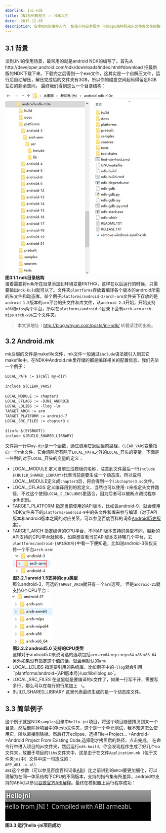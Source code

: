 ```yaml
---
abbrlink: jni-ndk  
title: JNI系列教程三 —— NDK入门
date:  2015-12-05
description: 安卓NDK的编写入门  包括不同安卓版本 不同cpu架构引用头文件库文件的路径规则等知识点
---
```


## 3.1 背景
谈到JNI的使用场景，最常用的就是android NDK的编写了。首先从http://developer.android.com/ndk/downloads/index.html#download 把最新版的NDK下载下来。下载完之后得到一个exe文件，这其实是一个自解压文件，运行后自动解压，解压完成后的文件夹有3GB，所以你的磁盘空间起码得留足5GB左右的剩余空间。
最终我们得到这么一个目录结构：

![ndk目录结构](/images/ndk_dir.jpg "")  
**图3.1.1 ndk目录结构**  
接着需要将ndk所在目录添加到环境变量PATH中，这样在以后运行的时候，只需要输出`ndk-buld`就可以了。文件夹`plantforms`存放着编译各个版本的android所需的头文件和动态库，举个例子`platforms/android-3/arch-arm`文件夹下存放的是`android 1.5`版本的`arm`平台的头文件和库文件，从`android 2.3`开始，开始支持`x86`和`mips`两个平台，所以在`platforms/android-9`目录下会有`arch-arm` `arch-mips` `arch-x86`三个文件夹。

> 本文源地址：http://blog.whyun.com/posts/jni-ndk/ 转载请注明出处。

## 3.2 Android.mk
mk后缀的文件是makefile文件，mk文件一般通过`include`语法被引入到其它makefile中。在NDK中Android.mk里存储的都是编译相关的配置信息，我们先举一个例子：
```
LOCAL_PATH := $(call my-dir)

include $(CLEAR_VARS)

LOCAL_MODULE := chapter3
LOCAL_CFLAGS := -DJNI_ANDROID
LOCAL_LDLIBS := -llog -lm
TARGET_ARCH := arm
TARGET_PLATFORM := android-7
LOCAL_SRC_FILES := chapter3.c 

$(info $(SYSROOT))
include $(BUILD_SHARED_LIBRARY)
```
文件第一行中`my-dir`是一个函数，通过调用它返回当前路径，`CLEAR_VARS`变量指向一个mk文件，它会清除所有除了`LOCAL_PATH`之外的`LOCAL_`开头的变量，下面是一些列的对于`LOCAL_`开头的变量的定义：

- LOCAL_MODULE 定义当前生成模板的名称，注意到文件最后一行`include $(BUILD_SHARED_LIBRARY)`代表当前是要生成一个动态库，所以说将LOCAL_MODULE定义成`chapter3`后，将会得到一个`libchapter3.so`文件。
- LOCAL_CFLAGS 定义编译用到的宏定义，当然也可以使用`-I`来指定头文件路径，不过这个使用`LOCAL_C_INCLUDES`更适合，因为后者可以被断点调试程序gdb识别。
- TARGET_PLATFORM 指定当前使用的API版本，比如说android-9，就会使用NDK文件夹下的`platforms/android-9`中的头文件和库来参与编译（对于API版本和android版本之间的对应关系，可以参见百度百科的词条[Android历史版本](http://baike.baidu.com/view/7902337.htm "")）。
- TARGET_ARCH 指定编译的CPU平台，不同API版本支持的类型不同，越新的API支持的CPU平台就越多，如果想查看当前API版本支持哪几个平台，去`plantforms/android-{API版本号}`中看一下便知道，比如说android-3仅仅支持一个平台`arch-arm`:  
![1.5支持的cpu类型](/images/1.5arch.png "")  
**图3.2.1 anroid 1.5支持的cpu类型**  
那么android-3，可选的`TARGET_ARCH`就只有一个`arm`选项。
但是`android-21`就支持6个CPU平台：  
![android-21支持的CPU类型](/images/anroid21-arch.png "")  
**图3.2.2 android5.0 支持的CPU类型**  
这样对于android5.0来说可选的选项包括`arm` `arm64` `mips` `mips64` `x86` `x86_64`
另外如果没有指定这个值的话，就会用默认的`arm`
- LOCAL_LDLIBS 指定要引用的系统库，比如例子中的`-llog`就会引用``plantforms/android-{API版本号}/usr/lib/liblog.so`。
- LOCAL_SRC_FILES 在这里就是要编译的c文件了，如果一行写不开，需要写多行，那么可以在每行的行尾加上 ` \`。
- BUILD_SHARED_LIBRARY 这里代表最终生成的是一个动态库文件。

## 3.3 简单例子
这个例子就是NDK`samples`目录中`hello-jni`项目，将这个项目随便拷贝到某一个目录，然后删除掉项目中的tests文件夹，这个是一个单元测试，我不知道怎么使用它，所以直接删除掉。然后打开eclipse，选择File->Project...->Android->Android Project From Existing Code,选择刚才拷贝后的路径，点击完成。
在命令行中进入项目的jni文件夹，然后运行`ndk-build`，你会发现程序生成了好几个so文件夹，放置于项目的`libs`文件夹中，这是由于在文件`Application.mk`（位于文件夹`jni`中）文件中这一句造成的：  
`APP_ABI := all`  
`ABI`这个参数（可以参见百度百科词条[ABI](http://baike.baidu.com/subview/1433570/6276632.htm "")）比之前讲到的`ARCH`要更加细化，可以理解为在同一体系结构下CPU的不同版本，支持的指令集有所差异，android中支持的ABI可以参见[谷歌官方ABI解释](http://developer.android.com/ndk/guides/abis.html "")。最终在模拟器上运行程序成功：  

![运行hello-jni项目成功](/images/hello_jni_run_success.png "")  
**图3.3 运行hello-jni项目成功**  
